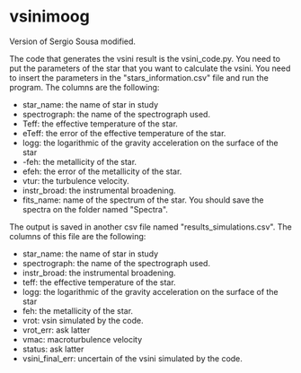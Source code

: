 # vsinimoog
Version of Sergio Sousa modified.

The code that generates the vsini result is the vsini_code.py. You need to put the parameters of the star that you want to calculate the vsini.
You need to insert the parameters in the "stars_information.csv" file and run the program. The columns are the following:
- star_name: the name of star in study
- spectrograph: the name of the spectrograph used.
- Teff: the effective temperature of the star.
- eTeff: the error of the effective temperature of the star.
- logg: the logarithmic of the gravity acceleration on the surface of the star
- -feh: the metallicity of the star.
- efeh: the error of the metallicity of the star.
- vtur: the turbulence velocity.
- instr_broad: the instrumental broadening.
- fits_name: name of the spectrum of the star. You should save the spectra on the folder named "Spectra".

The output is saved in another csv file named "results_simulations.csv". The columns of this file are the following:

- star_name: the name of star in study
- spectrograph: the name of the spectrograph used.
- instr_broad: the instrumental broadening.
- teff: the effective temperature of the star.
- logg: the logarithmic of the gravity acceleration on the surface of the star
- feh: the metallicity of the star.
- vrot: vsin simulated by the code.
- vrot_err: ask latter
- vmac: macroturbulence velocity
- status: ask latter
- vsini_final_err: uncertain of the vsini simulated by the code.

